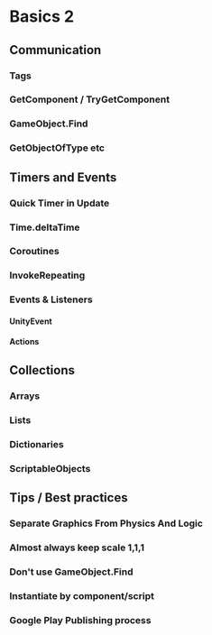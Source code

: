 # Basics 2

## Communication
### Tags
### GetComponent / TryGetComponent
### GameObject.Find
### GetObjectOfType etc

## Timers and Events
### Quick Timer in Update
### Time.deltaTime
### Coroutines
### InvokeRepeating
### Events & Listeners
#### UnityEvent
#### Actions

## Collections
### Arrays
### Lists
### Dictionaries
### ScriptableObjects

## Tips / Best practices
### Separate Graphics From Physics And Logic
### Almost always keep scale 1,1,1
### Don't use GameObject.Find
### Instantiate by component/script

### Google Play Publishing process